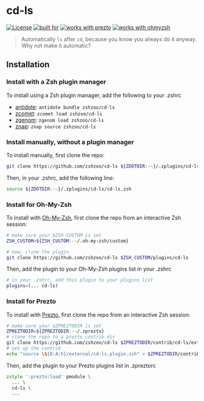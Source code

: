 # cd-ls

[![License](https://img.shields.io/badge/license-MIT-007EC7)](/LICENSE)
[![built for](https://img.shields.io/badge/built%20for-%20%F0%9F%A6%93%20zshzoo-black)][zshzoo]
[![works with prezto](https://img.shields.io/badge/works%20with-%E2%9D%AF%E2%9D%AF%E2%9D%AF%20prezto-red)](#install-for-prezto)
[![works with ohmyzsh](https://img.shields.io/badge/works%20with-%20%E2%9E%9C%20oh--my--zsh-C2D33F)](#install-for-oh-my-zsh)

> Automatically `ls` after `cd`, because you know you always do it anyway.
Why not make it automatic?

## Installation

### Install with a Zsh plugin manager

To install using a Zsh plugin manager, add the following to your .zshrc

- [antidote]: `antidote bundle zshzoo/cd-ls`
- [zcomet]: `zcomet load zshzoo/cd-ls`
- [zgenom]: `zgenom load zshzoo/cd-ls`
- [znap]: `znap source zshzoo/cd-ls`

### Install manually, without a plugin manager

To install manually, first clone the repo:

```zsh
git clone https://github.com/zshzoo/cd-ls ${ZDOTDIR:-~}/.zplugins/cd-ls
```

Then, in your .zshrc, add the following line:

```zsh
source ${ZDOTDIR:-~}/.zplugins/cd-ls/cd-ls.zsh
```

### Install for Oh-My-Zsh

To install with [Oh-My-Zsh][ohmyzsh], first clone the repo from an interactive Zsh session:

```zsh
# make sure your $ZSH_CUSTOM is set
ZSH_CUSTOM=${ZSH_CUSTOM:-~/.oh-my-zsh/custom}

# now, clone the plugin
git clone https://github.com/zshzoo/cd-ls $ZSH_CUSTOM/plugins/cd-ls
```

Then, add the plugin to your Oh-My-Zsh plugins list in your .zshrc

```zsh
# in your .zshrc, add this plugin to your plugins list
plugins=(... cd-ls)
```

### Install for Prezto

To install with [Prezto][prezto], first clone the repo from an interactive Zsh session:

```zsh
# make sure your $ZPREZTODIR is set
ZPREZTODIR=${ZPREZTODIR:-~/.zprezto}
# clone the repo to a prezto contrib dir
git clone https://github.com/zshzoo/cd-ls $ZPREZTODIR/contrib/cd-ls/external
# set up the contrib
echo "source \${0:A:h}/external/cd-ls.plugin.zsh" > $ZPREZTODIR/contrib/cd-ls/init.zsh
```

Then, add the plugin to your Prezto plugins list in .zpreztorc

```zsh
zstyle ':prezto:load' pmodule \
  ... \
  cd-ls \
  ...
```

[ohmyzsh]: https://github.com/ohmyzsh/ohmyzsh
[prezto]: https://github.com/sorin-ionescu/prezto
[zshzoo]: https://github.com/zshzoo/zshzoo
[antidote]: https://github.com/mattmc3/antidote
[zcomet]: https://github.com/agkozak/zcomet
[zgenom]: https://github.com/jandamm/zgenom
[znap]: https://github.com/marlonrichert/zsh-snap
